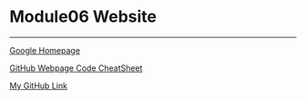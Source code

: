 # Module06 Website
---
[Google Homepage](https://www.google.com "Google's Homepage")

[GitHub Webpage Code CheatSheet](https://github.com/adam-p/markdown-here/wiki/Markdown-Cheatsheet)

[My GitHub Link](https://ct-allen.github.io/IntroToProg-Python-Mod06/)
